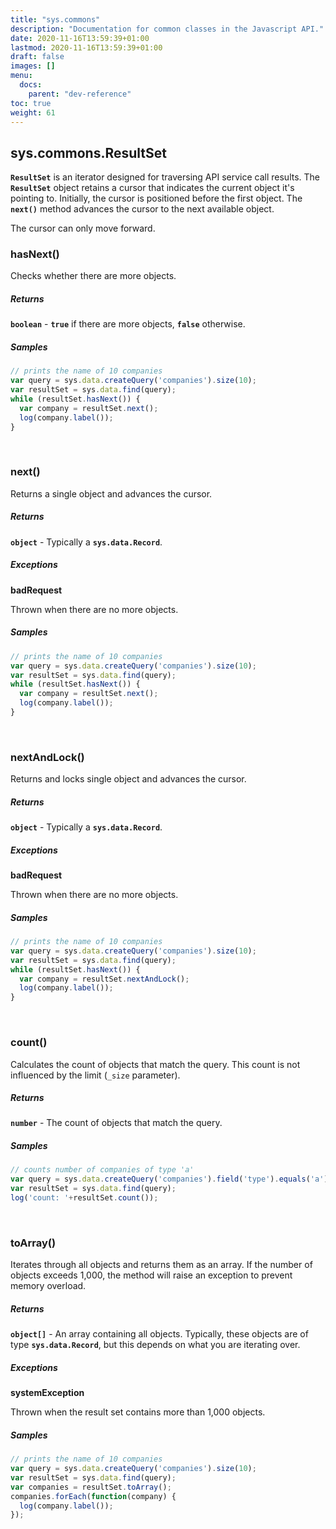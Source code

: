 ```yaml
---
title: "sys.commons"
description: "Documentation for common classes in the Javascript API."
date: 2020-11-16T13:59:39+01:00
lastmod: 2020-11-16T13:59:39+01:00
draft: false
images: []
menu:
  docs:
    parent: "dev-reference"
toc: true
weight: 61
---
```


## **sys.commons.ResultSet**

**`ResultSet`** is an iterator designed for traversing API service call results. The **`ResultSet`** object retains a cursor that indicates the current object it's pointing to. Initially, the cursor is positioned before the first object. The **`next()`** method advances the cursor to the next available object.

The cursor can only move forward.

### hasNext()

Checks whether there are more objects.

##### Returns

**`boolean`**  - **`true`** if there are more objects, **`false`** otherwise.

##### Samples

``` javascript
// prints the name of 10 companies
var query = sys.data.createQuery('companies').size(10);
var resultSet = sys.data.find(query);
while (resultSet.hasNext()) {
  var company = resultSet.next();
  log(company.label());
}
```
<br>


### next()

Returns a single object and advances the cursor.

##### Returns

**`object`**  - Typically a **`sys.data.Record`**.

##### Exceptions

**badRequest**

Thrown when there are no more objects.

##### Samples

``` javascript
// prints the name of 10 companies
var query = sys.data.createQuery('companies').size(10);
var resultSet = sys.data.find(query);
while (resultSet.hasNext()) {
  var company = resultSet.next();
  log(company.label());
}
```
<br>

### nextAndLock()

Returns and locks single object and advances the cursor.

##### Returns

**`object`**  - Typically a **`sys.data.Record`**.

##### Exceptions

**badRequest**

Thrown when there are no more objects.

##### Samples

``` javascript
// prints the name of 10 companies
var query = sys.data.createQuery('companies').size(10);
var resultSet = sys.data.find(query);
while (resultSet.hasNext()) {
  var company = resultSet.nextAndLock();
  log(company.label());
}
```
<br>

### count()

Calculates the count of objects that match the query. This count is not influenced by the limit (`_size` parameter).

##### Returns

**`number`**  - The count of objects that match the query.

##### Samples

``` javascript
// counts number of companies of type 'a'
var query = sys.data.createQuery('companies').field('type').equals('a');
var resultSet = sys.data.find(query);
log('count: '+resultSet.count());
```
<br>


### toArray()

Iterates through all objects and returns them as an array. If the number of objects exceeds 1,000, the method will raise an exception to prevent memory overload.

##### Returns

**`object[]`**  - An array containing all objects. Typically, these objects are of type **`sys.data.Record`**, but this depends on what you are iterating over.

##### Exceptions

**systemException**

Thrown when the result set contains more than 1,000 objects.

##### Samples

``` javascript
// prints the name of 10 companies
var query = sys.data.createQuery('companies').size(10);
var resultSet = sys.data.find(query);
var companies = resultSet.toArray();
companies.forEach(function(company) {
  log(company.label());
});
```
<br>
